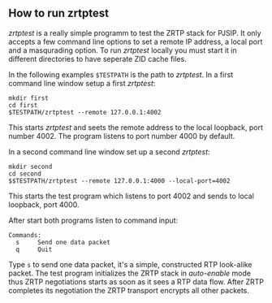 ## How to run zrtptest ##

_zrtptest_ is a really simple programm to test the ZRTP stack for PJSIP. 
It only accepts a few command line options to set a remote IP address, a
local port and a masqurading option. To run _zrtptest_ locally you must
start it in different directories to have seperate ZID cache files.

In the following examples `$TESTPATH` is the path to _zrtptest_. In a first
command line window setup a first _zrtptest_:

    mkdir first
    cd first
    $TESTPATH/zrtptest --remote 127.0.0.1:4002

This starts _zrtptest_ and seets the remote address to the local loopback, 
port number 4002. The program listens to port number 4000 by default.

In a second command line window set up a second _zrtptest_:

    mkdir second
    cd second
    $$TESTPATH/zrtptest --remote 127.0.0.1:4000 --local-port=4002

This starts the test program which listens to port 4002 and sends to local
loopback, port 4000.

After start both programs listen to command input:

    Commands:
      s     Send one data packet
      q     Quit

Type `s` to send one data packet, it's a simple, constructed RTP look-alike
packet. The test program initializes the ZRTP stack in _auto-enable_ mode thus
ZRTP negotiations starts as soon as it sees a RTP data flow. After ZRTP completes
its negotiation the ZRTP transport encrypts all other packets.
